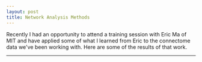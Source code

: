 ```yaml
---
layout: post
title: Network Analysis Methods
---
```


Recently I had an opportunity to attend a training session with Eric Ma of MIT and have applied some of what I learned from Eric to the connectome data we've been working with. Here are some of the results of that work. 

---